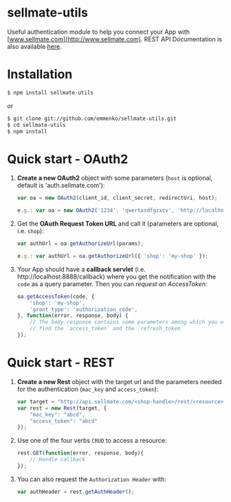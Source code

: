 sellmate-utils
==============

Useful authentication module to help you connect your App with [www.sellmate.com](http://www.sellmate.com).
REST API Documentation is also available [here](http://commercetools.github.com/sellmate-api/).

Installation
============

```bash
$ npm install sellmate-utils
```

or

```bash
$ git clone git://github.com/emmenko/sellmate-utils.git
$ cd sellmate-utils
$ npm install
```

Quick start - OAuth2
====================

1. **Create a new OAuth2** object with some parameters (`host` is optional, default is 'auth.sellmate.com'):

	```javascript
	var oa = new OAuth2(client_id, client_secret, redirectUri, host);

	e.g.: var oa = new OAuth2('1234', 'qwertasdfgzxcv', 'http://localhost:8888/callback');
	```

2. Get the **OAuth Request Token URL** and call it (parameters are optional, i.e. `shop`):

	```javascript
	var authUrl = oa.getAuthorizeUrl(params);

	e.g.: var authUrl = oa.getAuthorizeUrl({ 'shop': 'my-shop' });
	```

3. Your App should have a **callback servlet** (i.e. http://localhost:8888/callback) where you get the notification
with the `code` as a query parameter. Then you can **request an AccessToken*:*

	```javascript
	oa.getAccessToken(code, {
		'shop': 'my-shop',
		'grant_type': 'authorization_code',
	}, function(error, response, body) {
		// The body response contains some parameters among which you will 
		// find the `access_token` and the `refresh_token`
	});
	```

Quick start - REST
==================

1. **Create a new Rest** object with the target url and the parameters needed for the authentication (`mac_key` and `access_token`):

	```javascript
	var target = "http://api.sellmate.com/<shop-handle>/rest/<resource>";	
	var rest = new Rest(target, {
		"mac_key": "abcd",
		"access_token": "abcd"
	});
	```

2. Use one of the four verbs `CRUD` to access a resource:

	```javascript
	rest.GET(function(error, response, body){
		// Handle callback
	});	
	```

3. You can also request the `Authorization Header` with:

	```javascript
	var authHeader = rest.getAuthHeader();
	```